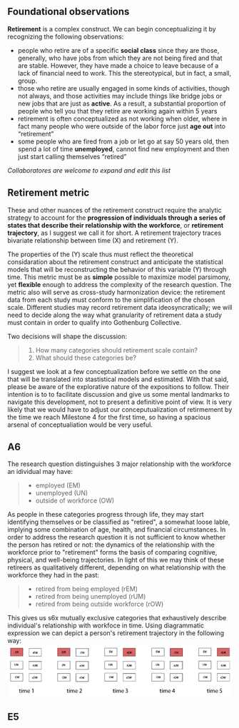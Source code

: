 ## Foundational observations

**Retirement** is a complex construct. We can begin conceptualizing it by recognizing the following observations:   
 - people who retire are of a specific **social class** since they are those, generally, who have jobs from which they are not being fired and that are stable. However, they have made a choice to leave because of a lack of financial need to work. This the stereotypical, but in fact, a small, group.  
 - those who retire are usually engaged in some kinds of activities, though not always, and those activities may include things like bridge jobs or new jobs that are just as **active**. As a result, a substantial proportion of people who tell you that they retire are working again within 5 years   
 - retirement is often conceptualized as not working when older, where in fact many people who were outside of the labor force just **age out** into “retirement”   
 - some people who are fired from a job or let go at say 50 years old, then spend a lot of time **unemployed**, cannot find new employment and then just start calling themselves “retired”    
 
 *Collaboratores are welcome to expand and edit this list*  
 
## Retirement metric 
 
These and other nuances of the retirement construct require the analytic strategy to account for the **progression of individuals through a series of states that describe their relationship with the workforce**, or **retirement trajectory**, as I suggest we call it for short. A retirement trajectory traces bivariate relationship between time (X) and retirement (Y). 


The properties of the (Y) scale thus must reflect the theoretical considaration about the retirement construct and anticipate the statistical models that will be reconstructing the behavior of this variable (Y) through time. This metric must be as **simple** possible to maximize model parsimony, yet  **flexible** enough to address the complexity of the research question. The metric also will serve as cross-study harmonization device: the retirement data from each study must conform to the simplification of the chosen scale.  Different studies may record retirement data ideosyncratically; we will need to decide along the way what granularity of retirement data a study must contain in order to qualify into Gothenburg Collective.


Two decisions will shape the discussion:  
> 1. How many categories should retirement scale contain?   
> 2. What should these categories be?

I suggest we look at a few conceptualization before we settle on the one that will be translated into stastistical models and estimated. With that said, please be aware of the explorative nature of the expositions to follow. Their intention is to to facilitate discussion and give us some mental landmarks to navigate this development, not to present a definitive point of view. It is very likely that we would have to adjust our conceputualization of retirmement by the time we reach Milestone 4 for the first time, so having a spacious arsenal of conceptualiation would be very useful. 



## A6 

The research question distinguishes 3 major relationship with the workforce an idividual may have:   
> - employed  (EM)  
> - unemployed (UN)   
> - outside of workforce (OW)    
 
As people in these categories progress through life, they may start identifying themselves or be classified as "retired", a somewhat loose lable, implying some combination of age, health, and financial circumstances. In order to address the research question it is not sufficient to know whether the person has retired or not: the dynamics of the relationship with the workforce prior to "retirement" forms the basis of comparing cognitive, physical, and well-being trajectories. In light of this we may think of these retireers as qualitatively different, depending on what relationship with the workforce they had in the past:
> - retired from being employed (rEM)  
> - retired from being unemployed (rUM)  
> - retired from being outside workforce (rOW)   
 
 This gives us s6x mutually exclusive categories that exhaustively describe individual's relationship with workfoce in time. Using diagrammatic expression we can depict a person's retirement trajectory in the following way:
 ![retirement trajectory](../libs/materials/visual_concepts/retire_concept_traj1.png)
 
## E5
